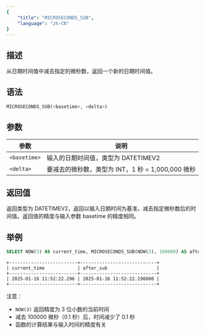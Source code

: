 ```yaml
---
{
    "title": "MICROSECONDS_SUB",
    "language": "zh-CN"
}
---
```


## 描述

从日期时间值中减去指定的微秒数，返回一个新的日期时间值。

## 语法

```sql
MICROSECONDS_SUB(<basetime>, <delta>)
```

## 参数

| 参数 | 说明 |
| ---- | ---- |
| `<basetime>` | 输入的日期时间值，类型为 DATETIMEV2 |
| `<delta>` | 要减去的微秒数，类型为 INT，1 秒 = 1,000,000 微秒 |

## 返回值

返回类型为 DATETIMEV2，返回以输入日期时间为基准，减去指定微秒数后的时间值。返回值的精度与输入参数 basetime 的精度相同。

## 举例

```sql
SELECT NOW(3) AS current_time, MICROSECONDS_SUB(NOW(3), 100000) AS after_sub;
```

```text
+-------------------------+----------------------------+
| current_time            | after_sub                  |
+-------------------------+----------------------------+
| 2025-01-16 11:52:22.296 | 2025-01-16 11:52:22.196000 |
+-------------------------+----------------------------+
```

注意：
- `NOW(3)` 返回精度为 3 位小数的当前时间
- 减去 100000 微秒（0.1 秒）后，时间减少了 0.1 秒
- 函数的计算结果与输入时间的精度有关
